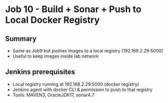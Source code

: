# Job 10 - Build + Sonar + Push to Local Docker Registry

## Summary
- Same as Job9 but pushes images to a local registry (192.168.2.29:5000)
- Useful to keep images inside lab network

## Jenkins prerequisites
- Local registry running at 192.168.2.29:5000 (docker registry)
- Jenkins agent with docker CLI & permission to push to that registry
- Tools: MAVEN3, OracleJDK17, sonar4.7
